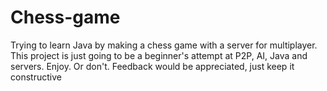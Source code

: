 # Chess-game
Trying to learn Java by making a chess game with a server for multiplayer. This project is just going to be a beginner's attempt at P2P, AI, Java and servers.
Enjoy. Or don't. Feedback would be appreciated, just keep it constructive
